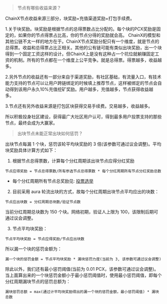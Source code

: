 > 节点有哪些收益来源？

ChainX节点收益来源三部分，块奖励+充值渠道奖励+打包手续费。

1.关于块奖励。块奖励是根据节点的总得票数占比分配的。每个块的PCX奖励是固定的，如果你的节点得票占比高，你的节点分得的奖励就会高。
ChainX的模型和其他公链不太一样的地方在于。ChainX节点奖励分配只有一个维度，就是节点的总得票。收益和总得票占比正相关。其他的公有链可能有类似出块奖励，出一个块得到一个固定工资这样的设计。但ChainX上是没有这种占一个坑位就躺赚固定工资的机制。所有的节点都在一个维度上公平竞争。就是总得票。得票越多，收益越多。

2.另外节点的收益还有一部分来自于渠道奖励，有社区基础，有流量入口，有技术能力支持的节点可以让用户跨链绑定的时候填上推荐节点，这样被绑定的节点会自动得到该用户永久10%充值挖矿奖励。用户越多，充值越多，节点获得收益越多。

3.节点还有另外收益来源是打包区块获得交易手续费。交易越多，收益越多。

所以积极投身社区建设，获得最广大社区用户认可，得到最多用户投票支持的那些节点，最终会成为大赢家。

> 出块节点未能正常出块如何惩罚？

出块节点每漏 1 个块，惩罚该轮平均块奖励的 3 倍(该参数可通过议会调整)。平均块奖励具体计算方式如下：

1. 根据节点总得票数，计算每个分红周期该出块节点应得分红奖励

```
节点应得奖励 = 节点总得票数/所有参选节点总得票数 * 每个分红周期所有节点分红奖励总数
```

- 每个分红周期所有节点总奖励见: [投票选举](https://github.com/chainx-org/ChainX/wiki/%E6%8A%95%E7%A5%A8%E9%80%89%E4%B8%BE#%E6%89%80%E6%9C%89%E8%8A%82%E7%82%B9%E5%A5%96%E5%8A%B1)

2. 目前采用 aura 轮流出块的方式，故每个分红周期出块节点平均应出的块数：

```
节点应出块数 = 分红周期总块数/验证节点数
```

当前分红周期总块数为 150 个块。网络初期，验证人上限为 100，该限制后期可通过议会调整。

3. 节点平均块奖励：

```
节点平均块奖励 = 节点应得奖励/节点应出块数
```

所以漏一个块的惩罚金额为：

```
漏一个块的惩罚金额 = 节点平均块奖励 * 漏块惩罚力度(当前为 3, 该参数可通过议会调整)
```

除此以外，我们还有最小惩罚阈值(当前为 0.01 PCX，该参数可通过议会调整)。当上面算出来的一个块惩罚金额小于最小惩罚阈值时，使用最小惩罚阈值，即每个分红周期漏块节点的惩罚总额为：

```
漏块惩罚总额 = max(通过计平均块奖励得出的漏一个块的惩罚金额，最小惩罚阈值) * 漏块总数
```
